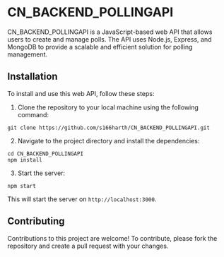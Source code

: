 

# CN_BACKEND_POLLINGAPI

CN_BACKEND_POLLINGAPI is a JavaScript-based web API that allows users to create and manage polls. The API uses Node.js, Express, and MongoDB to provide a scalable and efficient solution for polling management.

## Installation

To install and use this web API, follow these steps:

1. Clone the repository to your local machine using the following command:

```
git clone https://github.com/s166harth/CN_BACKEND_POLLINGAPI.git
```

2. Navigate to the project directory and install the dependencies:

```
cd CN_BACKEND_POLLINGAPI
npm install
```

3. Start the server:

```
npm start
```

This will start the server on `http://localhost:3000`.



## Contributing

Contributions to this project are welcome! To contribute, please fork the repository and create a pull request with your changes.
